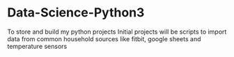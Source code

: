 # Data-Science-Python3
To store and build my python projects
Initial projects will be scripts to import data from common household sources like fitbit, google sheets and temperature sensors